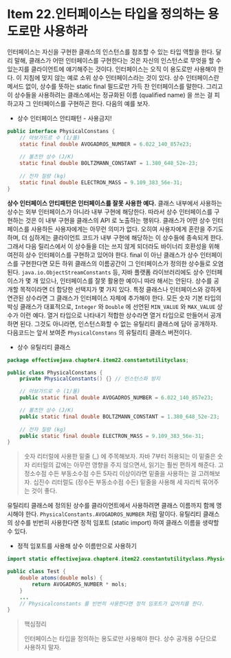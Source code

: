 # Item 22.인터페이스는 타입을 정의하는 용도로만 사용하라

인터페이스는 자신을 구현한 클래스의 인스턴스를 참조할 수 있는 타입 역할을 한다. 달리 말해, 클래스가 어떤 인터페이스를 구현한다는 것은 자신의 인스턴스로 무엇을 할 수 있는지를 클라이언트에 얘기해주는 것이다. 인터페이스는 오직 이 용도로만 사용해야 한다.
이 지침에 맞지 않는 예로 소위 상수 인터페이스라는 것이 있다. 상수 인터페이스란 메서드 없이, 상수를 뜻하는 static final 필드로만 가득 찬 인터페이스를 말한다. 그리고 이 상수들을 사용하려는 클래스에서는 정규화된 이름 (qualified name) 을 쓰는 걸 피하고자 그 인터페이스를 구현하곤 한다. 다음의 예를 보자.

* 상수 인터페이스 안티패턴 - 사용금지!

```java
public interface PhysicalConstans {
    // 아보가드르 수 (1/몰)
    static final double AVOGADROS_NUMBER = 6.022_140_857e23;
    
    // 볼츠만 상수 (J/K)
    static final double BOLTZMANN_CONSTANT = 1.380_648_52e-23;
    
    // 전자 질량 (kg)
    static final double ELECTRON_MASS = 9.109_383_56e-31;
}
```

**상수 인터페이스 안티패턴은 인터페이스를 잘못 사용한 예다.** 클래스 내부에서 사용하는 상수는 외부 인터페이스가 아니라 내부 구현에 해당한다. 따라서 상수 인터페이스를 구현하는 것은 이 내부 구현을 클래스의 API 로 노출하는 행위다. 클래스가 어떤 상수 인터페이스를 사용하든 사용자에게는 아무런 의미가 없다. 오히여 사용자에게 혼란을 주기도 하며, 더 심하게는 클라이언트 코드가 내부 구현에 해당하는 이 상수들에 종속되게 한다. 그래서 다음 릴리스에서 이 상수들을 더는 쓰지 않게 되더라도 바이너리 호환성을 위해 여전히 상수 인터페이스를 구현하고 있어야 한다. final 이 아닌 클래스가 상수 인터페이스를 구현한다면 모든 하위 클래스의 이름공간이 그 인터페이스가 정의한 상수들로 오염된다.
`java.io.ObjectStreamConstants` 등, 자바 플랫폼 라이브러리에도 상수 인터페이스가 몇 개 있으나, 인터페이스를 잘못 활용한 예이니 따라 해서는 안된다.
상수를 공개할 목적이라면 더 합당한 선택지가 몇 가지 있다. 특정 클래스나 인터페이스와 강하게 연관된 상수라면 그 클래스가 인터페이스 자체에 추가해야 한다. 모든 숫자 기본 타입의 박싱 클래스가 대표적으로, `Integer` 와 `Double` 에 선언된 `MIN_VALUE` 와 `MAX_VALUE` 상수가 이런 예다. 열거 타입으로 나타내기 적합한 상수라면 열거 타입으로 만들어서 공개하면 된다. 그것도 아니라면, 인스턴스화할 수 없는 유틸리티 클래스에 담아 공개하자. 다음코드는 앞서 보여준 `PhysicalConstans` 의 유틸리티 클래스 버전이다.

* 상수 유틸리티 클래스

``` java
package effectivejava.chapter4.item22.constantutilityclass;

public class PhysicalConstans {
    private PhysicalConstants() {} // 인스턴스화 방지

    // 아보가드로 수 (1/몰)
    public static final double AVOGADROS_NUMBER = 6.022_140_857e23;

    // 볼츠만 상수 (J/K)
    public static final double BOLTZMANN_CONSTANT = 1.380_648_52e-23;
    
    // 전자 질량 (kg)
    public static final double ELECTRON_MASS = 9.109_383_56e-31;
}
```

> 숫자 리터럴에 사용한 밑줄 (_) 에 주목해보자. 자바 7부터 허용되는 이 밑줄은 숫자 리터럴의 값에는 아무런 영향을 주지 않으면서, 읽기는 훨씬 편하게 해준다. 고정소수점 수든 부동소수점 수든 5자리 이상이라면 밑줄을 사용하는 걸 고려해보자. 십진수 리터럴도 (정수든 부동소수점 수든) 밑줄을 사용해 세 자리씩 묶어주는 것이 좋다.

유틸리티 클래스에 정의된 상수를 클라이언트에서 사용하려면 클래스 이름까지 함께 명시해야 한다. `PhysicalConstants.AVOGADROS_NUMBER` 처럼 말이다. 유틸리티 클래스의 상수를 빈번히 사용한다면 정적 임포트 (static import) 하여 클래스 이름을 생략할 수 있다.

* 정적 임포트를 사용해 상수 이름만으로 사용하기

``` java
import static effectivejava.chapter4.item22.constantutilityclass.PhysicalConstants.*;

public class Test {
    double atoms(double mols) {
        return AVOGADROS_NUMBER * mols;
    }
    ...
    // Physicalconstants 를 빈번히 사용한다면 정적 임포트가 값어치를 한다.
}
```

> 핵심정리
>
> 인터페이스는 타입을 정의하는 용도로만 사용해야 한다. 상수 공개용 수단으로 사용하지 말자.